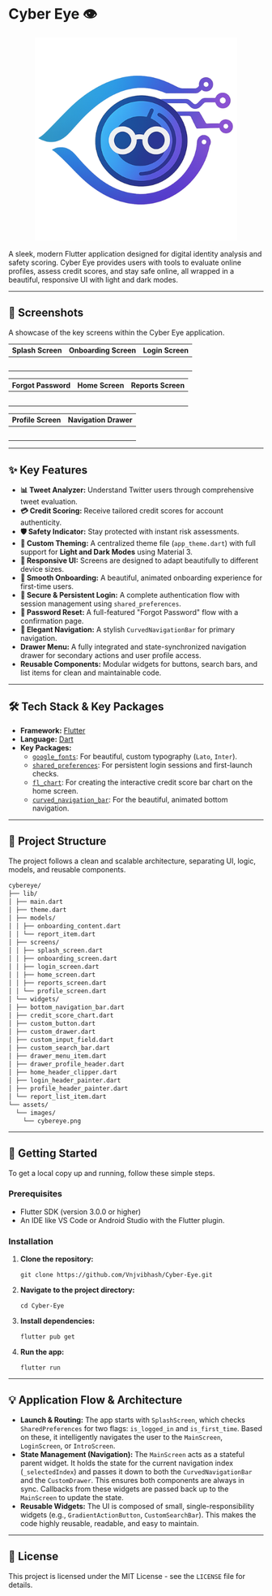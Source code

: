 # Cyber Eye 👁️

<p align="center">
  <img src="assets/images/logo.png?raw=true" alt="Cyber Eye Logo" height="400"/>
</p>

A sleek, modern Flutter application designed for digital identity analysis and safety scoring. Cyber Eye provides users with tools to evaluate online profiles, assess credit scores, and stay safe online, all wrapped in a beautiful, responsive UI with light and dark modes.

---

## 📸 Screenshots

A showcase of the key screens within the Cyber Eye application.

| Splash Screen                                      | Onboarding Screen                                          | Login Screen                                       |
| -------------------------------------------------- | ---------------------------------------------------------- | -------------------------------------------------- |
| <!-- Add your splash screen screenshot here -->     | <!-- Add your onboarding screen screenshot here -->         | <!-- Add your login screen screenshot here -->      |
| <img src="" width="250">                            | <img src="" width="250">                                   | <img src="" width="250">                            |

| Forgot Password                                    | Home Screen                                                | Reports Screen                                     |
| -------------------------------------------------- | ---------------------------------------------------------- | -------------------------------------------------- |
| <!-- Add your forgot password screenshot here -->   | <!-- Add your home screen screenshot here -->               | <!-- Add your reports screen screenshot here -->   |
| <img src="" width="250">                            | <img src="" width="250">                                   | <img src="" width="250">                            |

| Profile Screen                                     | Navigation Drawer                                          |
| -------------------------------------------------- | ---------------------------------------------------------- |
| <!-- Add your profile screen screenshot here -->    | <!-- Add your navigation drawer screenshot here -->         |
| <img src="" width="250">                            | <img src="" width="250">                                   |


---

## ✨ Key Features

-   **📊 Tweet Analyzer:** Understand Twitter users through comprehensive tweet evaluation.
-   **💳 Credit Scoring:** Receive tailored credit scores for account authenticity.
-   **🛡️ Safety Indicator:** Stay protected with instant risk assessments.
-   **🎨 Custom Theming:** A centralized theme file (`app_theme.dart`) with full support for **Light and Dark Modes** using Material 3.
-   **📱 Responsive UI:** Screens are designed to adapt beautifully to different device sizes.
-   **🚀 Smooth Onboarding:** A beautiful, animated onboarding experience for first-time users.
-   **🔐 Secure & Persistent Login:** A complete authentication flow with session management using `shared_preferences`.
-   **🔑 Password Reset:** A full-featured "Forgot Password" flow with a confirmation page.
-   **🌊 Elegant Navigation:** A stylish `CurvedNavigationBar` for primary navigation.
-   **Drawer Menu:** A fully integrated and state-synchronized navigation drawer for secondary actions and user profile access.
-   **Reusable Components:** Modular widgets for buttons, search bars, and list items for clean and maintainable code.

---

## 🛠️ Tech Stack & Key Packages

-   **Framework:** [Flutter](https://flutter.dev/)
-   **Language:** [Dart](https://dart.dev/)
-   **Key Packages:**
    -   [`google_fonts`](https://pub.dev/packages/google_fonts): For beautiful, custom typography (`Lato`, `Inter`).
    -   [`shared_preferences`](https://pub.dev/packages/shared_preferences): For persistent login sessions and first-launch checks.
    -   [`fl_chart`](https://pub.dev/packages/fl_chart): For creating the interactive credit score bar chart on the home screen.
    -   [`curved_navigation_bar`](https://pub.dev/packages/curved_navigation_bar): For the beautiful, animated bottom navigation.

---

## 📂 Project Structure

The project follows a clean and scalable architecture, separating UI, logic, models, and reusable components.

```
cybereye/
├── lib/
│ ├── main.dart
│ ├── theme.dart
│ ├── models/
│ │ ├── onboarding_content.dart
│ │ └── report_item.dart
│ ├── screens/
│ │ ├── splash_screen.dart
│ │ ├── onboarding_screen.dart
│ │ ├── login_screen.dart
│ │ ├── home_screen.dart
│ │ ├── reports_screen.dart
│ │ └── profile_screen.dart
│ └── widgets/
│ ├── bottom_navigation_bar.dart
│ ├── credit_score_chart.dart
│ ├── custom_button.dart
│ ├── custom_drawer.dart
│ ├── custom_input_field.dart
│ ├── custom_search_bar.dart
│ ├── drawer_menu_item.dart
│ ├── drawer_profile_header.dart
│ ├── home_header_clipper.dart
│ ├── login_header_painter.dart
│ ├── profile_header_painter.dart
│ └── report_list_item.dart
└── assets/
  └── images/
    └── cybereye.png
```

---

## 🚀 Getting Started

To get a local copy up and running, follow these simple steps.

### Prerequisites

-   Flutter SDK (version 3.0.0 or higher)
-   An IDE like VS Code or Android Studio with the Flutter plugin.

### Installation

1.  **Clone the repository:**
    ```
    git clone https://github.com/Vnjvibhash/Cyber-Eye.git
    ```
2.  **Navigate to the project directory:**
    ```
    cd Cyber-Eye
    ```
3.  **Install dependencies:**
    ```
    flutter pub get
    ```
4.  **Run the app:**
    ```
    flutter run
    ```

---

## 💡 Application Flow & Architecture

-   **Launch & Routing:** The app starts with `SplashScreen`, which checks `SharedPreferences` for two flags: `is_logged_in` and `is_first_time`. Based on these, it intelligently navigates the user to the `MainScreen`, `LoginScreen`, or `IntroScreen`.
-   **State Management (Navigation):** The `MainScreen` acts as a stateful parent widget. It holds the state for the current navigation index (`_selectedIndex`) and passes it down to both the `CurvedNavigationBar` and the `CustomDrawer`. This ensures both components are always in sync. Callbacks from these widgets are passed back up to the `MainScreen` to update the state.
-   **Reusable Widgets:** The UI is composed of small, single-responsibility widgets (e.g., `GradientActionButton`, `CustomSearchBar`). This makes the code highly reusable, readable, and easy to maintain.

---

## 📜 License

This project is licensed under the MIT License - see the `LICENSE` file for details.


